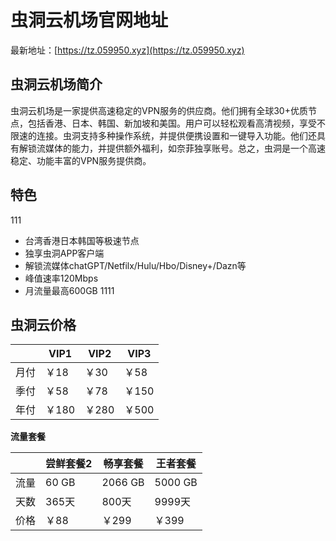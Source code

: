 # 虫洞云机场官网地址

最新地址：[https://tz.059950.xyz](https://tz.059950.xyz)

## 虫洞云机场简介

虫洞云机场是一家提供高速稳定的VPN服务的供应商。他们拥有全球30+优质节点，包括香港、日本、韩国、新加坡和美国。用户可以轻松观看高清视频，享受不限速的连接。虫洞支持多种操作系统，并提供便携设置和一键导入功能。他们还具有解锁流媒体的能力，并提供额外福利，如奈菲独享账号。总之，虫洞是一个高速稳定、功能丰富的VPN服务提供商。

## 特色
111
* 台湾香港日本韩国等极速节点
* 独享虫洞APP客户端
* 解锁流媒体chatGPT/Netfilx/Hulu/Hbo/Disney+/Dazn等
* 峰值速率120Mbps
* 月流量最高600GB
1111
## 虫洞云价格

||VIP1|VIP2|VIP3|
|----|----|----|----|
|月付|￥18|￥30|￥58|
|季付|￥58|￥78|￥150|
|年付|￥180|￥280|￥500|

**流量套餐**

||尝鲜套餐2|畅享套餐|王者套餐|
|----|----|----|----|
|流量|60 GB|2066 GB|5000 GB|
|天数|365天|800天|9999天|
|价格|￥88|￥299|￥399|
